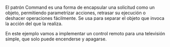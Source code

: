 El patrón Command es una forma de encapsular una solicitud como un objeto, permitiendo parametrizar acciones, retrasar su ejecución o deshacer operaciones fácilmente. Se usa para separar el objeto que invoca la acción del que la realiza.

En este ejemplo vamos a implementar un control remoto para una televisión simple, que solo puede encenderse y apagarse.